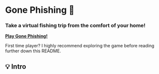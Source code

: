 # Gone Phishing 🎣
### Take a virtual fishing trip from the comfort of your home!  
  
**<a href="https://budget-flights-cap1.glitch.me">Play Gone Phishing!</a>**

First time player? I highly recommend exploring the game before reading further down this README.  

## 💡 Intro
